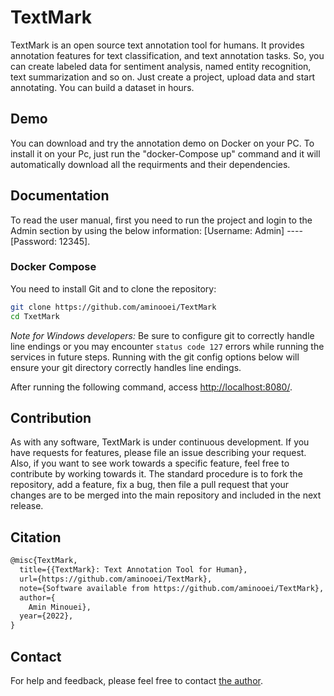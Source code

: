 # TextMark

TextMark is an open source text annotation tool for humans. It provides annotation features for text classification, and text annotation tasks. So, you can create labeled data for sentiment analysis, named entity recognition, text summarization and so on. Just create a project, upload data and start annotating. You can build a dataset in hours.

## Demo

You can download and try the annotation demo on Docker on your PC. To install it on your Pc, just run the "docker-Compose up" command and it will automatically download all the requirments and their dependencies. 

## Documentation

To read the user manual, first you need to run the project and login to the Admin section by using the below information: 
[Username: Admin] ---- [Password: 12345]. 


### Docker Compose

You need to install Git and to clone the repository:

```bash
git clone https://github.com/aminooei/TextMark
cd TxetMark
```

_Note for Windows developers:_ Be sure to configure git to correctly handle line endings or you may encounter `status code 127` errors while running the services in future steps. Running with the git config options below will ensure your git directory correctly handles line endings.


After running the following command, access <http://localhost:8080/>.



## Contribution

As with any software, TextMark is under continuous development. If you have requests for features, please file an issue describing your request. Also, if you want to see work towards a specific feature, feel free to contribute by working towards it. The standard procedure is to fork the repository, add a feature, fix a bug, then file a pull request that your changes are to be merged into the main repository and included in the next release.



## Citation

```tex
@misc{TextMark,
  title={{TextMark}: Text Annotation Tool for Human},
  url={https://github.com/aminooei/TextMark},
  note={Software available from https://github.com/aminooei/TextMark},
  author={
    Amin Minouei},
  year={2022},
}
```

## Contact

For help and feedback, please feel free to contact [the author](https://github.com/aminooei).
